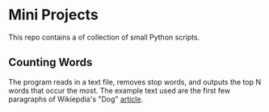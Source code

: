 # Mini Projects

This repo contains a of collection of small Python scripts.


## Counting Words
The program reads in a text file, removes stop words, and outputs the top N words that occur the most. The example text used are the first few paragraphs of Wikiepdia's "Dog" [article](https://en.wikipedia.org/wiki/Dog). 
